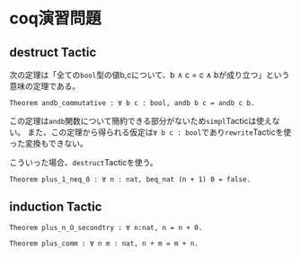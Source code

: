 # coq演習問題
## destruct Tactic
次の定理は「全ての`bool`型の値b,cについて、b ∧ c = c ∧ bが成り立つ」という意味の定理である。
```
Theorem andb_commutative : ∀ b c : bool, andb b c = andb c b.
```
この定理は`andb`関数について簡約できる部分がないため`simpl`Tacticは使えない。
また、この定理から得られる仮定は`∀ b c : bool`であり`rewrite`Tacticを使った変換もできない。

こういった場合、`destruct`Tacticを使う。

```
Theorem plus_1_neq_0 : ∀ n : nat, beq_nat (n + 1) 0 = false.
```

## induction Tactic

```
Theorem plus_n_O_secondtry : ∀ n:nat, n = n + 0.
```

```
Theorem plus_comm : ∀ n m : nat, n + m = m + n.
```

